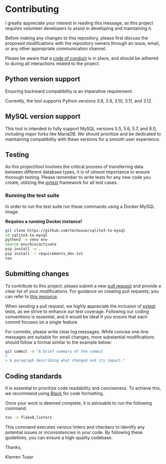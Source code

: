 # Contributing

I greatly appreciate your interest in reading this message, as this project requires volunteer developers to assist
in developing and maintaining it.

Before making any changes to this repository, please first discuss the proposed modifications with the repository owners
through an issue, email, or any other appropriate communication channel.

Please be aware that a [code of conduct](CODE-OF-CONDUCT.md) is in place, and should be adhered to during all
interactions related to the project.

## Python version support

Ensuring backward compatibility is an imperative requirement.

Currently, the tool supports Python versions 3.8, 3.9, 3.10, 3.11, and 3.12.

## MySQL version support

This tool is intended to fully support MySQL versions 5.5, 5.6, 5.7, and 8.0, including major forks like MariaDB.
We should prioritize and be dedicated to maintaining compatibility with these versions for a smooth user experience.

## Testing

As this project/tool involves the critical process of transferring data between different database types, it is of
utmost importance to ensure thorough testing. Please remember to write tests for any new code you create, utilizing the
[pytest](https://docs.pytest.org/en/latest/) framework for all test cases.

### Running the test suite

In order to run the test suite run these commands using a Docker MySQL image.

**Requires a running Docker instance!**

```bash
git clone https://github.com/techouse/sqlite3-to-mysql
cd sqlite3-to-mysql                   
python3 -m venv env
source env/bin/activate
pip install -e .
pip install -r requirements_dev.txt
tox
```

## Submitting changes

To contribute to this project, please submit a
new [pull request](https://github.com/techouse/sqlite3-to-mysql/pull/new/master) and provide a clear list of your
modifications. For guidance on creating pull requests, you can refer
to [this resource](http://help.github.com/pull-requests/).

When sending a pull request, we highly appreciate the inclusion of [pytest](https://docs.pytest.org/en/latest/) tests,
as we strive to enhance our test coverage. Following our coding conventions is essential, and it would be ideal if you
ensure that each commit focuses on a single feature.

For commits, please write clear log messages. While concise one-line messages are suitable for small changes, more
substantial modifications should follow a format similar to the example below:

```bash
git commit -m "A brief summary of the commit
> 
> A paragraph describing what changed and its impact."
```
    
## Coding standards

It is essential to prioritize code readability and conciseness. To achieve this, we recommend
using [Black](https://github.com/psf/black) for code formatting.

Once your work is deemed complete, it is advisable to run the following command:

```bash
tox -e flake8,linters
```

This command executes various linters and checkers to identify any potential issues or inconsistencies in your code. By
following these guidelines, you can ensure a high-quality codebase.

Thanks,

Klemen Tusar
